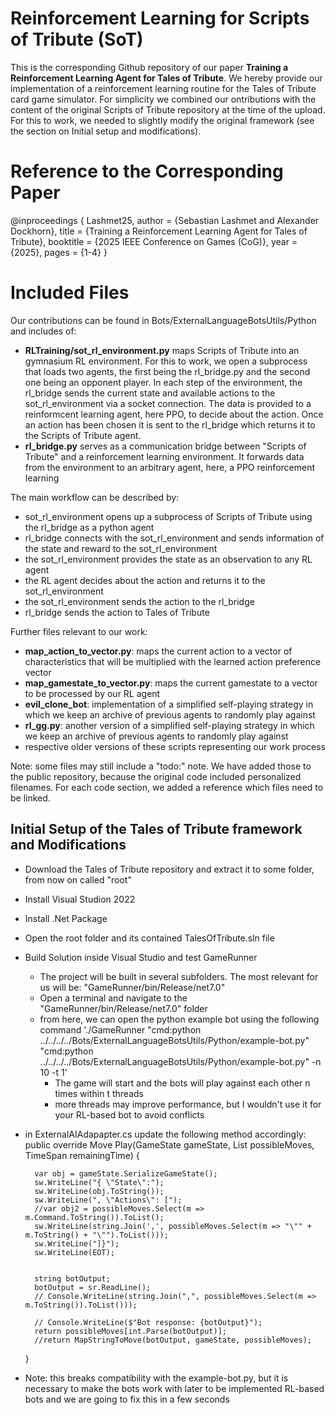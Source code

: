 # Reinforcement Learning for Scripts of Tribute (SoT)

This is the corresponding Github repository of our paper **Training a Reinforcement Learning Agent for Tales of Tribute**.
We hereby provide our implementation of a reinforcement learning routine for the Tales of Tribute card game simulator.
For simplicity we combined our ontributions with the content of the original Scripts of Tribute repository at the time of the upload.
For this to work, we needed to slightly modify the original framework (see the section on Initial setup and modifications).

# Reference to the Corresponding Paper

@inproceedings { Lashmet25,
  author = {Sebastian Lashmet and Alexander Dockhorn},
  title = {Training a Reinforcement Learning Agent for Tales of Tribute},
  booktitle = {2025 IEEE Conference on Games (CoG)},
  year = {2025},
  pages = {1-4}
}


# Included Files

Our contributions can be found in Bots/ExternalLanguageBotsUtils/Python and includes of:
- **RLTraining/sot_rl_environment.py** maps Scripts of Tribute into an gymnasium RL environment. For this to work, we open a subprocess that loads two agents, the first being the rl_bridge.py and the second one being an opponent player. In each step of the environment, the rl_bridge sends the current state and available actions to the sot_rl_environment via a socket connection. The data is provided to a reinformcent learning agent, here PPO, to decide about the action. Once an action has been chosen it is sent to the rl_bridge which returns it to the Scripts of Tribute agent.
- **rl_bridge.py** serves as a communication bridge between "Scripts of Tribute" and a reinforcement learning environment. It forwards data from the environment to an arbitrary agent, here, a PPO reinforcement learning

The main workflow can be described by:
- sot_rl_environment opens up a subprocess of Scripts of Tribute using the rl_bridge as a python agent
- rl_bridge connects with the sot_rl_environment and sends information of the state and reward to the sot_rl_environment
- the sot_rl_environment provides the state as an observation to any RL agent
- the RL agent decides about the action and returns it to the sot_rl_environment
- the sot_rl_environment sends the action to the rl_bridge
- rl_bridge sends the action to Tales of Tribute

Further files relevant to our work:
- **map_action_to_vector.py**: maps the current action to a vector of characteristics that will be multiplied with the learned action preference vector
- **map_gamestate_to_vector.py**:  maps the current gamestate to a vector to be processed by our RL agent
- **evil_clone_bot**: implementation of a simplified self-playing strategy in which we keep an archive of previous agents to randomly play against
- **rl_gg.py**: another version of a simplified self-playing strategy in which we keep an archive of previous agents to randomly play against
- respective older versions of these scripts representing our work process

Note: some files may still include a "todo:" note. We have added those to the public repository, because the original code included personalized filenames. For each code section, we added a reference which files need to be linked.


## Initial Setup of the Tales of Tribute framework and Modifications

- Download the Tales of Tribute repository and extract it to some folder, from now on called "root"
- Install Visual Studion 2022
- Install .Net Package
- Open the root folder and its contained TalesOfTribute.sln file
- Build Solution inside Visual Studio and test GameRunner
    - The project will be built in several subfolders. The most relevant for us will be: "GameRunner/bin/Release/net7.0"
    - Open a terminal and navigate to the "GameRunner/bin/Release/net7.0" folder
    - from here, we can open the python example bot using the following command './GameRunner "cmd:python ../../../../Bots/ExternalLanguageBotsUtils/Python/example-bot.py" "cmd:python ../../../../Bots/ExternalLanguageBotsUtils/Python/example-bot.py" -n 10 -t 1'
        - The game will start and the bots will play against each other n times within t threads
        - more threads may improve performance, but I wouldn't use it for your RL-based bot to avoid conflicts
- in ExternalAIAdapapter.cs update the following method accordingly:
        public override Move Play(GameState gameState, List<Move> possibleMoves, TimeSpan remainingTime)
    {

        var obj = gameState.SerializeGameState();
        sw.WriteLine("{ \"State\":");        
        sw.WriteLine(obj.ToString());
        sw.WriteLine(", \"Actions\": [");
        //var obj2 = possibleMoves.Select(m => m.Command.ToString()).ToList();
        sw.WriteLine(string.Join(',', possibleMoves.Select(m => "\"" + m.ToString() + "\"").ToList()));
        sw.WriteLine("]}");
        sw.WriteLine(EOT);


        string botOutput;
        botOutput = sr.ReadLine();
        // Console.WriteLine(string.Join(",", possibleMoves.Select(m => m.ToString()).ToList()));

        // Console.WriteLine($"Bot response: {botOutput}");
        return possibleMoves[int.Parse(botOutput)];
        //return MapStringToMove(botOutput, gameState, possibleMoves);
    }
- Note: this breaks compatibility with the example-bot.py, but it is necessary to make the bots work with later to be implemented RL-based bots and we are going to fix this in a few seconds

